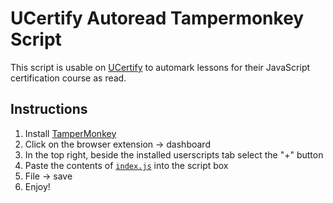 # UCertify Autoread Tampermonkey Script
This script is usable on [UCertify](https://ucertify.com) to automark lessons for their JavaScript certification course as read.

## Instructions
1) Install [TamperMonkey](https://tampermonkey.net)
2) Click on the browser extension -> dashboard
3) In the top right, beside the installed userscripts tab select the "+" button
4) Paste the contents of [``index.js``](./index.js) into the script box
5) File -> save
6) Enjoy!
